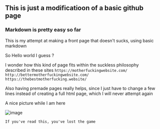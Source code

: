 ## This is just a modificatioon of a basic github page

### Markdown is pretty easy so far

This is my attempt at making a front page that doesn't sucks, using basic markdown

So Hello world I guess ?

I wonder how this kind of page fits within the suckless philosophy described in these sites
`
https://motherfuckingwebsite.com/
http://bettermotherfuckingwebsite.com/
https://thebestmotherfucking.website/
`

Also having premade pages really helps, since I just have to change a few lines instead of creating a full html page, which I will never attempt again

A nice picture while I am here

![image](https://user-images.githubusercontent.com/60614398/123559932-748b7300-d79f-11eb-864d-55415385f454.png)

````
If you've read this, you've lost the game
````
